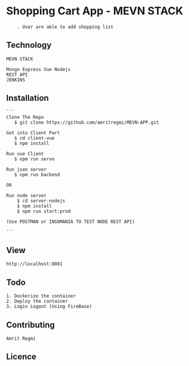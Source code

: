 # Shopping Cart App - MEVN STACK

```
    . User are able to add shopping list
```

## Technology

```
MEVN STACK 

Mongo Express Vue Nodejs
REST API
JENKINS
```

## Installation

    ```
    Clone The Repo
       $ git clone https://github.com/amritregmi/MEVN-APP.git

    Get into Client Part
       $ cd client-vue
       $ npm install

    Run vue Client 
       $ npm run serve
    
    Run json server
       $ npm run backend 
    
    OR 

    Run node server 
        $ cd server-nodejs
        $ npm install
        $ npm run start:prod
    
    (Use POSTMAN or INSOMANIA TO TEST NODE REST API)

    ```

## View

```
http://localhost:8081

```
## Todo 
```
1. Dockerize the container 
2. Deploy the container 
3. Login Logout (Using FireBase)

```

## Contributing

    Amrit Regmi

## Licence

